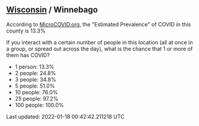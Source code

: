 
## [Wisconsin](/united-states/wisconsin) / Winnebago

According to [MicroCOVID.org](http://microcovid.org),
the "Estimated Prevalence" of COVID in this county is 13.3%

If you interact with a certain number of people in this location
(all at once in a group, or spread out across the day), what is the chance that
1 or more of them has COVID?

- 1 person: 13.3%
- 2 people: 24.8%
- 3 people: 34.8%
- 5 people: 51.0%
- 10 people: 76.0%
- 25 people: 97.2%
- 100 people: 100.0%

Last updated: 2022-01-18 00:42:42.211218 UTC
